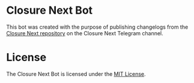 # Closure Next Bot

This bot was created with the purpose of publishing changelogs from the [Closure Next repository](https://github.com/MilesONerd/closure-next) on the Closure Next Telegram channel.

# License

The Closure Next Bot is licensed under the [MIT License](https://github.com/closure-next/bot/blob/main/LICENSE).
